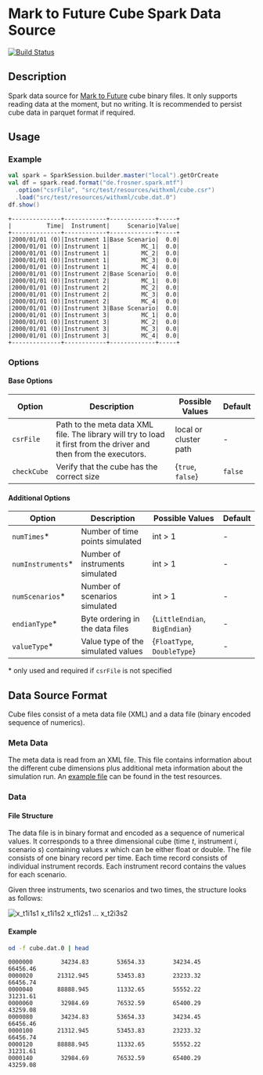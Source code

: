 # Mark to Future Cube Spark Data Source

[![Build Status](https://travis-ci.org/FRosner/spark-mtf-cube.svg?branch=master)](https://travis-ci.org/FRosner/spark-mtf-cube)

## Description

Spark data source for [Mark to Future](http://www.cfapubs.org/doi/pdf/10.2469/dig.v31.n1.829) cube binary files.
It only supports reading data at the moment, but no writing.
It is recommended to persist cube data in parquet format if required.

## Usage

### Example

```scala
val spark = SparkSession.builder.master("local").getOrCreate
val df = spark.read.format("de.frosner.spark.mtf")
  .option("csrFile", "src/test/resources/withxml/cube.csr")
  .load("src/test/resources/withxml/cube.dat.0")
df.show()
```

```
+--------------+------------+-------------+-----+
|          Time|  Instrument|     Scenario|Value|
+--------------+------------+-------------+-----+
|2000/01/01 (0)|Instrument 1|Base Scenario|  0.0|
|2000/01/01 (0)|Instrument 1|         MC_1|  0.0|
|2000/01/01 (0)|Instrument 1|         MC_2|  0.0|
|2000/01/01 (0)|Instrument 1|         MC_3|  0.0|
|2000/01/01 (0)|Instrument 1|         MC_4|  0.0|
|2000/01/01 (0)|Instrument 2|Base Scenario|  0.0|
|2000/01/01 (0)|Instrument 2|         MC_1|  0.0|
|2000/01/01 (0)|Instrument 2|         MC_2|  0.0|
|2000/01/01 (0)|Instrument 2|         MC_3|  0.0|
|2000/01/01 (0)|Instrument 2|         MC_4|  0.0|
|2000/01/01 (0)|Instrument 3|Base Scenario|  0.0|
|2000/01/01 (0)|Instrument 3|         MC_1|  0.0|
|2000/01/01 (0)|Instrument 3|         MC_2|  0.0|
|2000/01/01 (0)|Instrument 3|         MC_3|  0.0|
|2000/01/01 (0)|Instrument 3|         MC_4|  0.0|
+--------------+------------+-------------+-----+
```

### Options

#### Base Options

Option | Description | Possible Values | Default
--- | --- | --- | ---
`csrFile` | Path to the meta data XML file. The library will try to load it first from the driver and then from the executors. | local or cluster path | -
`checkCube` | Verify that the cube has the correct size | {`true`, `false`} | `false`

#### Additional Options

Option | Description | Possible Values | Default
--- | --- | --- | ---
`numTimes`* | Number of time points simulated | int > 1 |-
`numInstruments`* | Number of instruments simulated | int > 1 | -
`numScenarios`* | Number of scenarios simulated | int > 1 | -
`endianType`* | Byte ordering in the data files | {`LittleEndian`, `BigEndian`} | -
`valueType`* | Value type of the simulated values | {`FloatType`, `DoubleType`} | -

\* only used and required if `csrFile` is not specified

## Data Source Format

Cube files consist of a meta data file (XML) and a data file (binary encoded sequence of numerics).

### Meta Data

The meta data is read from an XML file. This file contains information about the different cube dimensions plus
additional meta information about the simulation run. An [example file](src/test/resources/withxml/cube.csr) can be found in the test resources.

### Data

#### File Structure

The data file is in binary format and encoded as a sequence of numerical values.
It corresponds to a three dimensional cube (time _t_, instrument _i_, scenario _s_) containing values _x_ which can be either float or double.
The file consists of one binary record per time.
Each time record consists of individual instrument records.
Each instrument record contains the values for each scenario.

Given three instruments, two scenarios and two times, the structure looks as follows:

![x_t1i1s1 x_t1i1s2 x_t1i2s1 ... x_t2i3s2](http://mathurl.com/jmnj95m.png)

#### Example

```sh
od -f cube.dat.0 | head
```

```
0000000        34234.83        53654.33        34234.45        66456.46
0000020       21312.945        53453.83        23233.32        66456.74
0000040       88888.945        11332.65        55552.22        31231.61
0000060        32984.69        76532.59        65400.29        43259.08
0000080        34234.83        53654.33        34234.45        66456.46
0000100       21312.945        53453.83        23233.32        66456.74
0000120       88888.945        11332.65        55552.22        31231.61
0000140        32984.69        76532.59        65400.29        43259.08
```
